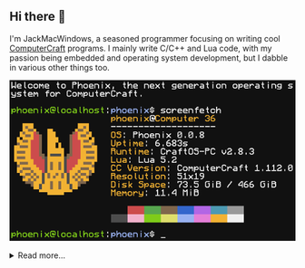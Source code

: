 ## Hi there 👋

I'm JackMacWindows, a seasoned programmer focusing on writing cool [ComputerCraft](https://github.com/cc-tweaked/CC-Tweaked) programs. I mainly write C/C++ and Lua code, with my passion being embedded and operating system development, but I dabble in various other things too.

![banner](2025-03-12_08.08.21.webp)

<details>
  <summary>Read more...</summary>

My most well-known project is [CraftOS-PC](https://www.craftos-pc.cc), a CC emulator which I've been working on since 2018, and has become a staple of the community, acting as the de facto pick for emulation. It's on the backburner for now, as I consider it pretty much complete, but I try to keep it maintained as best I can.

My favorite project is [Phoenix](https://phoenix.madefor.cc), a full-blown operating system (NOT a fake "OS") for CC. It's a comprehensive project consisting of everything from the kernel to a desktop, with lots of real OS design going into it. The kernel is a mostly monolithic design, featuring preemptive multitasking, a virtual filesystem layer, a device tree with drivers, full TCP/IP networking, and more. On top of the kernel is a suite of libraries: `libsystem` and `libcraftos` for core OS functions (the former being native system calls, and the latter being a reimplementation of CC's CraftOS APIs), plus a bunch of utility libraries for archiving, compression, package management, and more. A POSIX userspace keeps the system familiar to Linux users, with well-known Unix and Linux commands available, including a Bourne-compatible shell interpreter, plus various "manager" services. Finally, a desktop environment inspired by macOS and KDE provides friendly user interaction on top (not available yet).

Besides those two, I've made a huge number of programs and libraries for CC, which are posted on my [Gists](https://gist.github.com/MCJack123) + some repos here. Some highlights:
- [CCKit2: An object-oriented GUI toolkit for ComputerCraft, with support for window servers and graphics mode.](https://github.com/Phoenix-ComputerCraft/CCKit2)
- [sanjuuni: Converts images and videos into a format that can be displayed in ComputerCraft.](https://github.com/MCJack123/sanjuuni)
- [AUKit: Audio decoding and processing framework for ComputerCraft](https://github.com/MCJack123/AUKit)
- [PrimeUI: A collection of UI component primitives for ComputerCraft.](https://github.com/MCJack123/PrimeUI)
- [Herobrine: Herobrine demo for ComputerCraft](https://github.com/MCJack123/Herobrine)
- [Taskmaster: A simple and highly flexible task runner/coroutine manager for ComputerCraft](https://gist.github.com/MCJack123/1678fb2c240052f1480b07e9053d4537)

Outside of CC, I've made a couple of cool things too:
- [PSG: My attempt at designing a programmable sound generator board.](https://github.com/MCJack123/PSG)
- [UnkrawerterGBA: A tool to rip music from Gameboy Advance games that use the Krawall sound engine.](https://github.com/MCJack123/UnkrawerterGBA)
- [PerformanceMeter: A Beat Saber mod that displays a graph at the end of a level showing how your energy bar or score percentage changed over the duration of the level.](https://github.com/MCJack123/PerformanceMeter)
- [pico-icsp-programmer: ICSP programmer for PIC18FxxQxx family devices on Raspberry Pi Pico](https://github.com/MCJack123/pico-icsp-programmer)
- [iRCON: Minecraft server RCON client for iOS/macOS](https://github.com/MCJack123/iRCON)
- [8S1A: An 8-bit CPU(ish) built in Minecraft.](https://mcjack123.github.io/8S1A/)

I have a [blog on dev.to](https://dev.to/jackmacwindows) that I sometimes post on; if you want to hear my ramblings about random things I made, then check it out.

If you need to contact me, I'm always on Discord (unfortunately) at `@jackmacwindows`, usually lurking in the [CC Discord](https://discord.computercraft.cc). For business inquiries, contact me at ![email](https://github.com/user-attachments/assets/c2e9020e-b591-4c46-a145-4cdf721127fe) (note that Discord is *highly* preferred).

</details>
